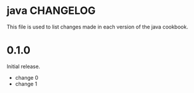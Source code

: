 # java CHANGELOG

This file is used to list changes made in each version of the java cookbook.

# 0.1.0

Initial release.

- change 0
- change 1

